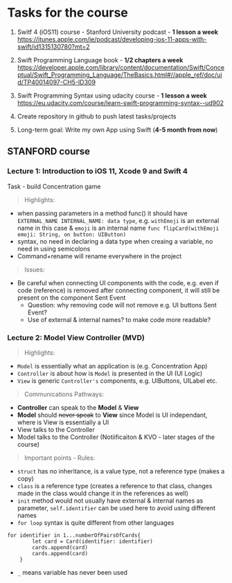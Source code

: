 
# Tasks for the course

1. Switf 4 (iOS11) course - Stanford University podcast - **1 lesson a week**
https://itunes.apple.com/ie/podcast/developing-ios-11-apps-with-swift/id1315130780?mt=2
2. Swift Programming Language book - **1/2 chapters a week**
https://developer.apple.com/library/content/documentation/Swift/Conceptual/Swift_Programming_Language/TheBasics.html#//apple_ref/doc/uid/TP40014097-CH5-ID309

3. Swift Programming Syntax using udacity course -  **1 lesson a week**
https://eu.udacity.com/course/learn-swift-programming-syntax--ud902

4. Create repository in github to push latest tasks/projects 

5. Long-term goal: Write my own App using Swift (__4-5 month from now__)


## STANFORD course

### Lecture 1: Introduction to iOS 11, Xcode 9 and Swift 4
Task - build Concentration game

> Highlights: 
- when passing parameters in a method func() it should have `EXTERNAL_NAME INTERNAL_NAME: data type`, e.g. `withEmoji` is an external name in this case & `emoji` is an internal name
```func flipCard(withEmoji emoji: String, on button: UIButton)```
- syntax, no need in declaring a data type when creaing a variable, no need in using semicolons
- Command+rename will rename everywhere in the project 

> Issues:
- Be careful when connecting UI components with the code, e.g. even if code (reference) is removed after connecting component, it will still be present on the component Sent Event
    - Question: why removing code will not remove e.g. UI buttons Sent Event?
    - Use of external & internal names? to make code more readable?


### Lecture 2: Model View Controller (MVD)

> Highlights: 
- `Model` is essentially what an application is (e.g. Concentration App)
- `Controller` is about how is `Model` is presented in the UI (UI Logic)
- `View` is generic `Controller's` components, e.g. UIButtons, UILabel etc.

> Communications Pathways: 
- **Controller** can speak to the **Model** & **View**
- **Model** should ~~never speak~~ to **View** since Model is UI independant, where is View is essentially a UI
- View talks to the Controller 
- Model talks to the Controller (Notiificaiton & KVO - later stages of the course)

> Important points - Rules:
- `struct` has no inheritance, is a value type, not a reference type (makes a copy)
- `class` is a reference type (creates a reference to that class, changes made in the class would change it in the references as well)
- `init` method would not usually have external & internal names as parameter, `self.identifier` can be used here to avoid using different names
- `for loop` syntax is quite different from other languages
```
for identifier in 1...numberOfPairsOfCards{
        let card = Card(identifier: identifier)
        cards.append(card)
        cards.append(card)
    }
```
- `_` means variable has never been used

 